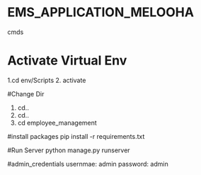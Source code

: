 # EMS_APPLICATION_MELOOHA


cmds

# Activate Virtual Env
1.cd env/Scripts
2. activate

#Change Dir
1. cd..
2. cd..
3. cd employee_management

#install packages
 pip install -r requirements.txt

#Run Server
python manage.py runserver

#admin_credentials
usernmae: admin
password: admin
